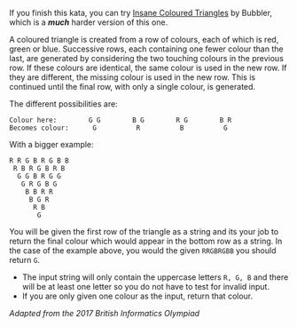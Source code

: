 If you finish this kata, you can try [Insane Coloured Triangles](http://www.codewars.com/kata/insane-coloured-triangles) by Bubbler, which is a ***much*** harder version of this one.

A coloured triangle is created from a row of colours, each of which is red, green or blue. Successive rows, each containing one fewer colour than the last, are generated by considering the two touching colours in the previous row. If these colours are identical, the same colour is used in the new row. If they are different, the missing colour is used in the new row. This is continued until the final row, with only a single colour, is generated.

The different possibilities are:
```
Colour here:        G G        B G        R G        B R
Becomes colour:      G          R          B          G
```

With a bigger example:
```
R R G B R G B B
 R B R G B R B
  G G B R G G
   G R G B G
    B B R R
     B G R
      R B
       G
```
  
You will be given the first row of the triangle as a string and its your job to return the final colour which would appear in the bottom row as a string. In the case of the example above, you would the given `RRGBRGBB` you should return `G`.

* The input string will only contain the uppercase letters `R, G, B` and there will be at least one letter so you do not have to test for invalid input.
* If you are only given one colour as the input, return that colour. 


*Adapted from the 2017 British Informatics Olympiad*
